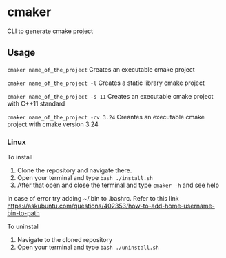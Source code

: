 # cmaker
CLI to generate cmake project

## Usage

`cmaker name_of_the_project` Creates an executable cmake project

`cmaker name_of_the_project -l` Creates a static library cmake project

`cmaker name_of_the_project -s 11` Creates an executable cmake project with C++11 standard

`cmaker name_of_the_project -cv 3.24` Creantes an executable cmake project with cmake version 3.24

### Linux

To install

1. Clone the repository and navigate there.
2. Open your terminal and type `bash ./install.sh`
3. After that open and close the terminal and type `cmaker -h` and see help

In case of error try adding ~/.bin to .bashrc.
Refer to this link https://askubuntu.com/questions/402353/how-to-add-home-username-bin-to-path  

To uninstall

1. Navigate to the cloned repository
2. Open your terminal and type `bash ./uninstall.sh`


